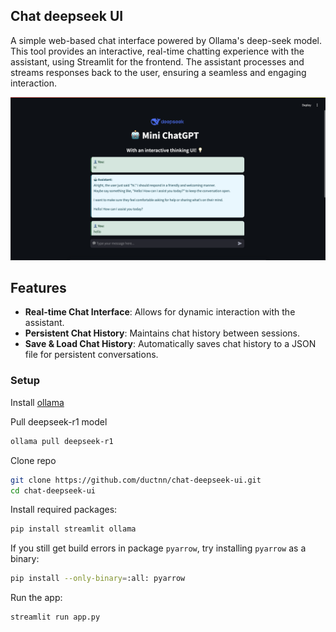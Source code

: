 ## Chat deepseek UI
A simple web-based chat interface powered by Ollama's deep-seek model.
This tool provides an interactive, real-time chatting experience with the
assistant, using Streamlit for the frontend. The assistant processes and streams
responses back to the user, ensuring a seamless and engaging interaction.

![](./assets/demo.png)

## Features
- **Real-time Chat Interface**: Allows for dynamic interaction with the assistant.
- **Persistent Chat History**: Maintains chat history between sessions.
- **Save & Load Chat History**: Automatically saves chat history to a JSON file for persistent conversations.

### Setup

Install [ollama](https://ollama.com/download)

Pull deepseek-r1 model

```sh
ollama pull deepseek-r1 
```

Clone repo
```sh
git clone https://github.com/ductnn/chat-deepseek-ui.git
cd chat-deepseek-ui
```

Install required packages:
```sh
pip install streamlit ollama
```

If you still get build errors in package `pyarrow`, try installing `pyarrow`
as a binary:
```sh
pip install --only-binary=:all: pyarrow
```

Run the app:
```sh
streamlit run app.py
```
